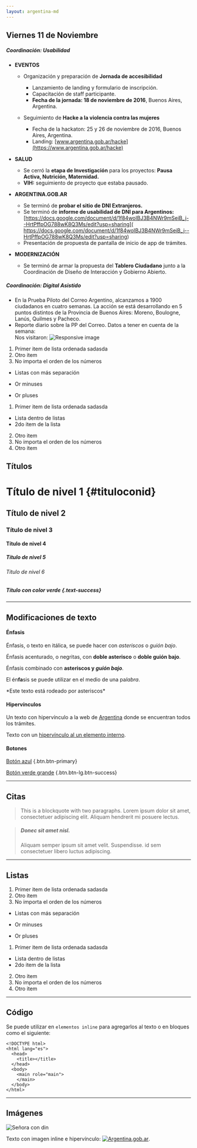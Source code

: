 ```yaml
---
layout: argentina-md
---
```


## Viernes 11 de Noviembre

##### Coordinación: Usabilidad

* **EVENTOS**

  - Organización y preparación de **Jornada de accesibilidad**
    - Lanzamiento de landing y formulario de inscripción.
    - Capacitación de staff participante.
    - **Fecha de la jornada: 18 de noviembre de 2016**, Buenos Aires, Argentina.

  - Seguimiento de **Hacke a la violencia contra las mujeres**
    - Fecha de la hackaton: 25 y 26 de noviembre de 2016, Buenos Aires, Argentina.
    - Landing: [www.argentina.gob.ar/hacke](https://www.argentina.gob.ar/hacke)

* **SALUD**

  - Se cerró la **etapa de Investigación** para los proyectos: **Pausa Activa, Nutrición, Maternidad.**
  - **VIH:** seguimiento de proyecto que estaba pausado.   

* **ARGENTINA.GOB.AR**

  -   Se terminó de **probar el sitio de DNI Extranjeros.**
  -   Se terminó de **informe de usabilidad de DNI para Argentinos:** [https://docs.google.com/document/d/1f84woIBJ3B4NWr9mSeiB_j--HrtPffpOG788wK8Q3Ms/edit?usp=sharing]( https://docs.google.com/document/d/1f84woIBJ3B4NWr9mSeiB_j--HrtPffpOG788wK8Q3Ms/edit?usp=sharing)
  -   Presentación de propuesta de pantalla de inicio de app de trámites.

* **MODERNIZACIÓN**
  -  Se terminó de armar la propuesta del **Tablero Ciudadano** junto a la Coordinación de Diseño de Interacción y Gobierno Abierto.

##### Coordinación: Digital Asistido

  -  En la Prueba Piloto del Correo Argentino, alcanzamos a 1900 ciudadanos en cuatro semanas. La acción se está desarrollando en 5 puntos distintos de la Provincia de Buenos Aires: Moreno, Boulogne, Lanús, Quilmes y Pacheco.
  -  Reporte diario sobre la PP del Correo. Datos a tener en cuenta de la semana:  
Nos visitaron:
      ![Responsive image](/proyectos/argentina/tramites/img/calendario-anses.jpg)  


1. Primer item de lista ordenada sadasda
2. Otro item
1. No importa el orden de los números

* Listas con más separación

- Or minuses

+ Or pluses

1. Primer item de lista ordenada sadasda
  - Lista dentro de listas
  - 2do item de la lista
2. Otro item
1. No importa el orden de los números
4. Otro item

## Títulos

# Título de nivel 1 {#tituloconid}

## Título de nivel 2

### Título de nivel 3

#### Título de nivel 4

##### Título de nivel 5

###### Título de nivel 6

##### Título con color verde {.text-success}


---

## Modificaciones de texto

#### Énfasis

Énfasis, o texto en itálica, se puede hacer con *asteriscos* o _guión bajo_.

Énfasis acenturado, o negritas, con **doble asterisco** o __doble guión bajo__.

Énfasis combinado con **asteriscos y _guión bajo_**.

El én**fa**sis se puede utilizar en el medio de una pa*labra*.

\*Este texto está rodeado por asteriscos\*


#### Hipervínculos

Un texto con hipervínculo a la web de [Argentina](https://www.argentina.gob.ar/ "Título") donde se encuentran todos los trámites.

Texto con un [hipervínculo al un elemento interno](#tituloconid).

#### Botones
[Botón azul](#subtitulo) {.btn.btn-primary}

[Botón verde grande](#subtitulo) {.btn.btn-lg.btn-success}


---

## Citas


> This is a blockquote with two paragraphs. Lorem ipsum dolor sit amet, consectetuer adipiscing elit. Aliquam hendrerit mi posuere lectus.


> ##### Donec sit amet nisl.
> Aliquam semper ipsum sit amet velit. Suspendisse. id sem consectetuer libero luctus adipiscing.


---

## Listas

1. Primer item de lista ordenada sadasda
2. Otro item
1. No importa el orden de los números

* Listas con más separación

- Or minuses

+ Or pluses

1. Primer item de lista ordenada sadasda
  - Lista dentro de listas
  - 2do item de la lista
2. Otro item
1. No importa el orden de los números
4. Otro item

---

## Código

Se puede utilizar en `elementos inline` para agregarlos al texto o en bloques como el siguiente:


    <!DOCTYPE html>
    <html lang="es">
      <head>
        <title></title>
      </head>
      <body>
        <main role="main">
        </main>
      </body>
    </html>


---

## Imágenes

![Señora con din](https://www.argentina.gob.ar/sites/default/files/styles/listado/public/dni1.jpg?itok=nrqk0vIW)

Texto con imagen inline e hipervínculo: [![Argentina.gob.ar](httsp://www.argentina.gob.ar/profiles/argentinagobar/themes/argentinagobar/argentinagobar_theme/logo.svg)](https://www.argentina.gob.ar).


